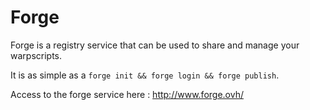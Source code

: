 # Forge

Forge is a registry service that can be used to share and manage your warpscripts.

It is as simple as a `forge init && forge login && forge publish`.

Access to the forge service here : http://www.forge.ovh/
